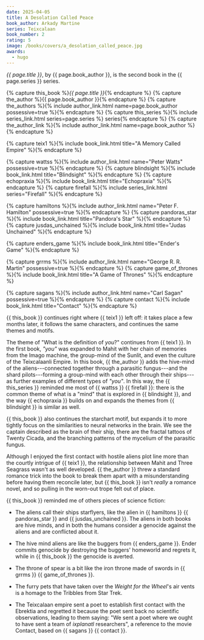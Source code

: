 ```yaml
---
date: 2025-04-05
title: A Desolation Called Peace
book_author: Arkady Martine
series: Teixcalaan
book_number: 2
rating: 5
image: /books/covers/a_desolation_called_peace.jpg
awards:
  - hugo
---
```


<cite class="book-title">{{ page.title }}</cite>, by <span
class="author-name">{{ page.book_author }}</span>, is the second book in the
<span class="book-series">{{ page.series }}</span> series.

{% capture this_book %}<cite class="book-title">{{ page.title }}</cite>{% endcapture %}
{% capture the_author %}<span class="author-name">{{ page.book_author }}</span>{% endcapture %}
{% capture the_authors %}{% include author_link.html name=page.book_author possessive=true %}{% endcapture %}
{% capture this_series %}{% include series_link.html series=page.series %} series{% endcapture %}
{% capture the_author_link %}{% include author_link.html name=page.book_author %}{% endcapture %}

{% capture teix1 %}{% include book_link.html title="A Memory Called Empire" %}{% endcapture %}

{% capture wattss %}{% include author_link.html name="Peter Watts" possessive=true %}{% endcapture %}
{% capture blindsight %}{% include book_link.html title="Blindsight" %}{% endcapture %}
{% capture echopraxia %}{% include book_link.html title="Echopraxia" %}{% endcapture %}
{% capture firefall %}{% include series_link.html series="Firefall" %}{% endcapture %}

{% capture hamiltons %}{% include author_link.html name="Peter F. Hamilton" possessive=true %}{% endcapture %}
{% capture pandoras_star %}{% include book_link.html title="Pandora's Star" %}{% endcapture %}
{% capture jusdas_unchained %}{% include book_link.html title="Judas Unchained" %}{% endcapture %}

{% capture enders_game %}{% include book_link.html title="Ender's Game" %}{% endcapture %}

{% capture grrms %}{% include author_link.html name="George R. R. Martin" possessive=true %}{% endcapture %}
{% capture game_of_thrones %}{% include book_link.html title="A Game of Thrones" %}{% endcapture %}

{% capture sagans %}{% include author_link.html name="Carl Sagan" possessive=true %}{% endcapture %}
{% capture contact %}{% include book_link.html title="Contact" %}{% endcapture %}

{{ this_book }} continues right where {{ teix1 }} left off: it takes place a
few months later, it follows the same characters, and continues the same
themes and motifs.

The theme of "What is the definition of _you_?" continues from {{ teix1 }}. In
the first book, _"you"_ was expanded to Mahit with her chain of memories from
the Imago machine, the group-mind of the Sunlit, and even the culture of the
Teixcalaanli Empire. In this book, {{ the_author }} adds the hive-mind of the
aliens---connected together through a parasitic fungus---and the shard
pilots---forming a group-mind with each other through their ships---as further
examples of different types of _"you"_. In this way, the {{ this_series }}
reminded me most of {{ wattss }} {{ firefall }}: there is the common theme of
what is a "mind" that is explored in {{ blindsight }}, and the way {{
echopraxia }} builds on and expands the themes from {{ blindsight }} is
similar as well.

{{ this_book }} also continues the starchart motif, but expands it to more
tightly focus on the similarities to neural networks in the brain. We see the
captain described as the brain of their ship, there are the fractal tattoos of
Twenty Cicada, and the branching patterns of the mycelium of the parasitic
fungus.

Although I enjoyed the first contact with hostile aliens plot line more than
the courtly intrigue of {{ teix1 }}, the relationship between Mahit and Three
Seagrass wasn't as well developed. {{ the_author }} threw a standard romance
trick into the book to break them apart with a misunderstanding before having
them reconcile later, but {{ this_book }} isn't _really_ a romance novel, and
so pulling in the worn-out trope felt out of place.

<!-- TODO: I love how I hated Lsel -->

{{ this_book }} reminded me of others pieces of science fiction:

- The aliens call their ships starflyers, like the alien in {{ hamiltons }} {{
  pandoras_star }} and {{ jusdas_unchained }}. The aliens in both books are
  hive minds, and in both the humans consider a genocide against the aliens
  and are conflicted about it.

- The hive mind aliens are like the buggers from {{ enders_game }}. Ender
  commits genocide by destroying the buggers' homeworld and regrets it, while
  in {{ this_book }} the genocide is averted.

- The throne of spear is a bit like the iron throne made of swords in {{ grrms
  }} {{ game_of_thrones }}.

- The furry pets that have taken over the _Weight for the Wheel_'s air vents is a
  homage to the Tribbles from <span class="tv-show-title">Star Trek</span>.

- The Teixcalaan empire sent a poet to establish first contact with the
  Ebrektia and regretted it because the poet sent back no scientific
  observations, leading to them saying: "We sent a poet where we ought to have
  sent a team of _ixplanatl_ researchers", a reference to the movie <span
  class="movie-title">Contact</span>, based on {{ sagans }} {{ contact }}.
